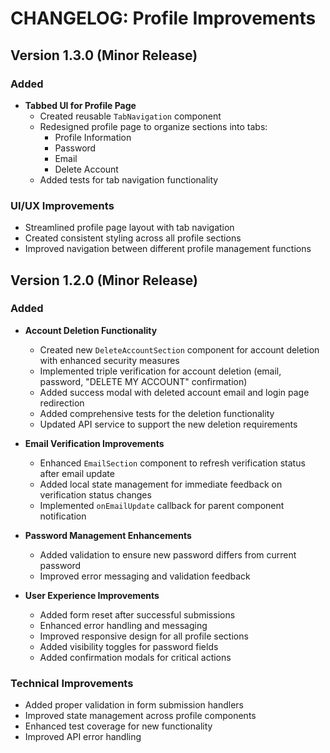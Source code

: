 # CHANGELOG: Profile Improvements

## Version 1.3.0 (Minor Release)

### Added

- **Tabbed UI for Profile Page**
  - Created reusable `TabNavigation` component
  - Redesigned profile page to organize sections into tabs:
    - Profile Information
    - Password
    - Email
    - Delete Account
  - Added tests for tab navigation functionality

### UI/UX Improvements
  - Streamlined profile page layout with tab navigation
  - Created consistent styling across all profile sections
  - Improved navigation between different profile management functions

## Version 1.2.0 (Minor Release)

### Added

- **Account Deletion Functionality**
  - Created new `DeleteAccountSection` component for account deletion with enhanced security measures
  - Implemented triple verification for account deletion (email, password, "DELETE MY ACCOUNT" confirmation)
  - Added success modal with deleted account email and login page redirection
  - Added comprehensive tests for the deletion functionality
  - Updated API service to support the new deletion requirements

- **Email Verification Improvements**
  - Enhanced `EmailSection` component to refresh verification status after email update
  - Added local state management for immediate feedback on verification status changes
  - Implemented `onEmailUpdate` callback for parent component notification

- **Password Management Enhancements**
  - Added validation to ensure new password differs from current password
  - Improved error messaging and validation feedback

- **User Experience Improvements**
  - Added form reset after successful submissions
  - Enhanced error handling and messaging
  - Improved responsive design for all profile sections
  - Added visibility toggles for password fields
  - Added confirmation modals for critical actions

### Technical Improvements

- Added proper validation in form submission handlers
- Improved state management across profile components
- Enhanced test coverage for new functionality
- Improved API error handling 